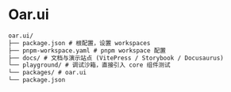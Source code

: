 # Oar.ui

```md
oar.ui/
├── package.json # 根配置，设置 workspaces
├── pnpm-workspace.yaml # pnpm workspace 配置
├── docs/ # 文档与演示站点 (VitePress / Storybook / Docusaurus)
└── playground/ # 调试沙箱，直接引入 core 组件测试
└── packages/ # oar.ui
└── package.json
```

<!-- ```md
oar.ui/
├── package.json            # 根配置，设置 workspaces
├── pnpm-workspace.yaml     # pnpm workspace 配置
├── packages/
│   ├── core/               # UI 库核心代码
│   │   ├── src/
│   │   │   ├── components/ # 每个组件单独一个文件夹
│   │   │   │   ├── Button/
│   │   │   │   │   ├── Button.vue
│   │   │   │   │   ├── index.ts
│   │   │   │   └── Input/
│   │   │   │       ├── Input.vue
│   │   │   │       ├── index.ts
│   │   │   ├── index.ts   # 导出入口
│   │   ├── package.json   # core 包配置
│   ├── docs/              # 文档与演示站点 (VitePress / Storybook / Docusaurus)
│   │   ├── .vitepress/    # 配置
│   │   ├── components/    # 文档示例组件
│   │   ├── index.md
│   │   └── package.json
│   └── playground/        # 调试沙箱，直接引入 core 组件测试
│       ├── src/
│       └── package.json
├── tsconfig.json
└── vite.config.ts
``` -->
